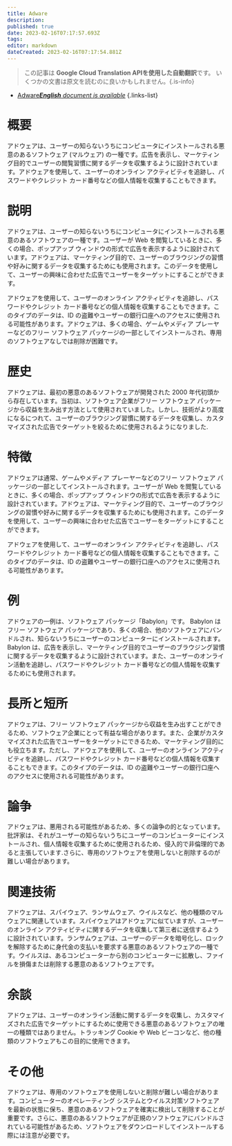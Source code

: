 ```yaml
---
title: Adware
description: 
published: true
date: 2023-02-16T07:17:57.693Z
tags: 
editor: markdown
dateCreated: 2023-02-16T07:17:54.881Z
---
```


> この記事は **Google Cloud Translation APIを使用した自動翻訳**です。
いくつかの文書は原文を読むのに良いかもしれません。{.is-info}



- [Adware***English** document is available*](/en/Knowledge-base/Dictionary/adware)
{.links-list}


# 概要
アドウェアは、ユーザーの知らないうちにコンピュータにインストールされる悪意のあるソフトウェア (マルウェア) の一種です。広告を表示し、マーケティング目的でユーザーの閲覧習慣に関するデータを収集するように設計されています。アドウェアを使用して、ユーザーのオンライン アクティビティを追跡し、パスワードやクレジット カード番号などの個人情報を収集することもできます。

# 説明
アドウェアは、ユーザーの知らないうちにコンピュータにインストールされる悪意のあるソフトウェアの一種です。ユーザーが Web を閲覧しているときに、多くの場合、ポップアップ ウィンドウの形式で広告を表示するように設計されています。アドウェアは、マーケティング目的で、ユーザーのブラウジングの習慣や好みに関するデータを収集するためにも使用されます。このデータを使用して、ユーザーの興味に合わせた広告でユーザーをターゲットにすることができます。

アドウェアを使用して、ユーザーのオンライン アクティビティを追跡し、パスワードやクレジット カード番号などの個人情報を収集することもできます。このタイプのデータは、ID の盗難やユーザーの銀行口座へのアクセスに使用される可能性があります。アドウェアは、多くの場合、ゲームやメディア プレーヤーなどのフリー ソフトウェア パッケージの一部としてインストールされ、専用のソフトウェアなしでは削除が困難です。

# 歴史
アドウェアは、最初の悪意のあるソフトウェアが開発された 2000 年代初頭から存在しています。当初は、ソフトウェア企業がフリー ソフトウェア パッケージから収益を生み出す方法として使用されていました。しかし、技術がより高度になるにつれて、ユーザーのブラウジング習慣に関するデータを収集し、カスタマイズされた広告でターゲットを絞るために使用されるようになりました.

# 特徴
アドウェアは通常、ゲームやメディア プレーヤーなどのフリー ソフトウェア パッケージの一部としてインストールされます。ユーザーが Web を閲覧しているときに、多くの場合、ポップアップ ウィンドウの形式で広告を表示するように設計されています。アドウェアは、マーケティング目的で、ユーザーのブラウジングの習慣や好みに関するデータを収集するためにも使用されます。このデータを使用して、ユーザーの興味に合わせた広告でユーザーをターゲットにすることができます。

アドウェアを使用して、ユーザーのオンライン アクティビティを追跡し、パスワードやクレジット カード番号などの個人情報を収集することもできます。このタイプのデータは、ID の盗難やユーザーの銀行口座へのアクセスに使用される可能性があります。

# 例
アドウェアの一例は、ソフトウェア パッケージ「Babylon」です。 Babylon はフリー ソフトウェア パッケージであり、多くの場合、他のソフトウェアにバンドルされ、知らないうちにユーザーのコンピューターにインストールされます。 Babylon は、広告を表示し、マーケティング目的でユーザーのブラウジング習慣に関するデータを収集するように設計されています。また、ユーザーのオンライン活動を追跡し、パスワードやクレジット カード番号などの個人情報を収集するためにも使用されます。

# 長所と短所
アドウェアは、フリー ソフトウェア パッケージから収益を生み出すことができるため、ソフトウェア企業にとって有益な場合があります。また、企業がカスタマイズされた広告でユーザーをターゲットにできるため、マーケティング目的にも役立ちます。ただし、アドウェアを使用して、ユーザーのオンライン アクティビティを追跡し、パスワードやクレジット カード番号などの個人情報を収集することもできます。このタイプのデータは、ID の盗難やユーザーの銀行口座へのアクセスに使用される可能性があります。

# 論争
アドウェアは、悪用される可能性があるため、多くの論争の的となっています。批評家は、それがユーザーの知らないうちにユーザーのコンピューターにインストールされ、個人情報を収集するために使用されるため、侵入的で非倫理的であると主張しています.さらに、専用のソフトウェアを使用しないと削除するのが難しい場合があります。

# 関連技術
アドウェアは、スパイウェア、ランサムウェア、ウイルスなど、他の種類のマルウェアに関連しています。スパイウェアはアドウェアに似ていますが、ユーザーのオンライン アクティビティに関するデータを収集して第三者に送信するように設計されています。ランサムウェアは、ユーザーのデータを暗号化し、ロックを解除するために身代金の支払いを要求する悪意のあるソフトウェアの一種です。ウイルスは、あるコンピューターから別のコンピューターに拡散し、ファイルを損傷または削除する悪意のあるソフトウェアです。

# 余談
アドウェアは、ユーザーのオンライン活動に関するデータを収集し、カスタマイズされた広告でターゲットにするために使用できる悪意のあるソフトウェアの唯一の種類ではありません。トラッキング Cookie や Web ビーコンなど、他の種類のソフトウェアもこの目的に使用できます。

# その他
アドウェアは、専用のソフトウェアを使用しないと削除が難しい場合があります。コンピューターのオペレーティング システムとウイルス対策ソフトウェアを最新の状態に保ち、悪意のあるソフトウェアを確実に検出して削除することが重要です。さらに、悪意のあるソフトウェアが正規のソフトウェアにバンドルされている可能性があるため、ソフトウェアをダウンロードしてインストールする際には注意が必要です。